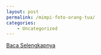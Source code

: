 ```yaml
---
layout: post
permalink: /mimpi-foto-orang-tua/
categories:
    - Uncategorized
---
```


[Baca Selengkapnya](/04)